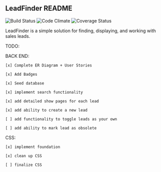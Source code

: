 ## LeadFinder README

![Build Status](https://codeship.com/projects/5efb7a20-9b6a-0133-58d8-2e4a8a945ddd/status?branch=master)
![Code Climate](https://codeclimate.com/github/tomfafard/lead_finder.png)
![Coverage Status](https://coveralls.io/repos/tomfafard/lead_finder/badge.png)

LeadFinder is a simple solution for finding, displaying, and working with sales leads.

TODO:

  BACK END:

    [x] Complete ER Diagram + User Stories

    [x] Add Badges

    [x] Seed database

    [x] implement search functionality

    [x] add detailed show pages for each lead

    [x] add ability to create a new lead

    [ ] add functionality to toggle leads as your own

    [ ] add ability to mark lead as obsolete


  CSS:

    [x] implement foundation

    [x] clean up CSS

    [ ] finalize CSS    
